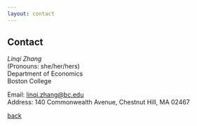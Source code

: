 ```yaml
---
layout: contact
---
```


<!-- Text can be **bold**, _italic_, or ~~strikethrough~~. -->

<!-- # Header 1 -->

<!-- ## Header 2

> This is a blockquote following a header.
>
> When something is important enough, you do it even if the odds are not in your favor. -->

## Contact

*Linqi Zhang*  
(Pronouns: she/her/hers)  
Department of Economics  
Boston College

Email: linqi.zhang@bc.edu   
Address: 140 Commonwealth Avenue, Chestnut Hill, MA 02467



[back](./)